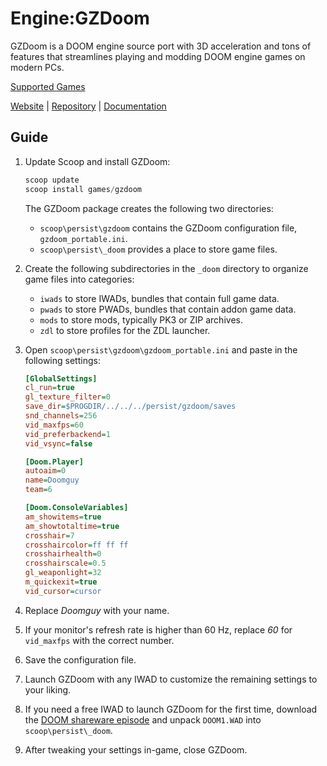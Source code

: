 # Engine:GZDoom

GZDoom is a DOOM engine source port with 3D acceleration and tons of features
that streamlines playing and modding DOOM engine games on modern PCs.

[Supported Games][]

[Website][] | [Repository][] | [Documentation][]

## Guide

1. Update Scoop and install GZDoom:

   ```powershell
   scoop update
   scoop install games/gzdoom
   ```

   The GZDoom package creates the following two directories:

   - `scoop\persist\gzdoom` contains the GZDoom configuration file,
     `gzdoom_portable.ini`.
   - `scoop\persist\_doom` provides a place to store game files.

1. Create the following subdirectories in the `_doom` directory to organize game
   files into categories:

   - `iwads` to store IWADs, bundles that contain full game data.
   - `pwads` to store PWADs, bundles that contain addon game data.
   - `mods` to store mods, typically PK3 or ZIP archives.
   - `zdl` to store profiles for the ZDL launcher.

1. Open `scoop\persist\gzdoom\gzdoom_portable.ini` and paste in the following
   settings:

   ```ini
   [GlobalSettings]
   cl_run=true
   gl_texture_filter=0
   save_dir=$PROGDIR/../../../persist/gzdoom/saves
   snd_channels=256
   vid_maxfps=60
   vid_preferbackend=1
   vid_vsync=false

   [Doom.Player]
   autoaim=0
   name=Doomguy
   team=6

   [Doom.ConsoleVariables]
   am_showitems=true
   am_showtotaltime=true
   crosshair=7
   crosshaircolor=ff ff ff
   crosshairhealth=0
   crosshairscale=0.5
   gl_weaponlight=32
   m_quickexit=true
   vid_cursor=cursor
   ```

1. Replace _Doomguy_ with your name.
1. If your monitor's refresh rate is higher than 60 Hz, replace _60_ for
   `vid_maxfps` with the correct number.
1. Save the configuration file.
1. Launch GZDoom with any IWAD to customize the remaining settings to your
   liking.
1. If you need a free IWAD to launch GZDoom for the first time, download the
   [DOOM shareware episode][] and unpack `DOOM1.WAD` into `scoop\persist\_doom`.
1. After tweaking your settings in-game, close GZDoom.

<!-- Reference Links -->

[documentation]: https://zdoom.org/wiki/Main_Page
[doom shareware episode]:
  http://www.doomworld.com/3ddownloads/ports/shareware_doom_iwad.zip
[repository]: https://github.com/coelckers/gzdoom
[supported games]: https://zdoom.org/wiki/IWAD#Supported_IWADs
[website]: https://www.zdoom.org/
